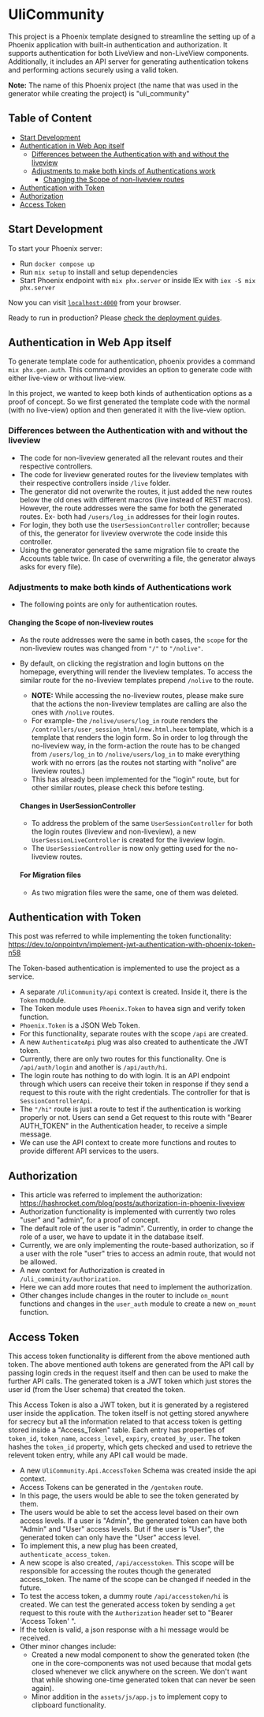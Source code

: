 # UliCommunity

This project is a Phoenix template designed to streamline the setting up of a Phoenix application with built-in authentication and authorization. It supports authentication for both LiveView and non-LiveView components. Additionally, it includes an API server for generating authentication tokens and performing actions securely using a valid token.

**Note:** The name of this Phoenix project (the name that was used in the generator while creating the project) is "uli_community"

## Table of Content

- [Start Development](#start-development)
- [Authentication in Web App itself](#authentication-in-web-app-itself)
   * [Differences between the Authentication with and without the liveview](#differences-between-the-authentication-with-and-without-the-liveview)
   * [Adjustments to make both kinds of Authentications work](#adjustments-to-make-both-kinds-of-authentications-work)
      + [Changing the Scope of non-liveview routes](#changing-the-scope-of-non-liveview-routes)
- [Authentication with Token](#authentication-with-token)
- [Authorization](#authorization)
- [Access Token](#access-token)

## Start Development

To start your Phoenix server:

  * Run `docker compose up`
  * Run `mix setup` to install and setup dependencies
  * Start Phoenix endpoint with `mix phx.server` or inside IEx with `iex -S mix phx.server`

Now you can visit [`localhost:4000`](http://localhost:4000) from your browser.

Ready to run in production? Please [check the deployment guides](https://hexdocs.pm/phoenix/deployment.html).

## Authentication in Web App itself

To generate template code for authentication, phoenix provides a command `mix phx.gen.auth`. This command provides an option to generate code with either live-view or without live-view.

In this project, we wanted to keep both kinds of authentication options as a proof of concept. So we first generated the template code with the normal (with no live-view) option and then generated it with the live-view option.

### Differences between the Authentication with and without the liveview

- The code for non-liveview generated all the relevant routes and their respective controllers.
- The code for liveview generated routes for the liveview templates with their respective controllers inside `/live` folder.
- The generator did not overwrite the routes, it just added the new routes below the old ones with different macros (live instead of REST macros). However, the route addresses were the same for both the generated routes. Ex- both had `/users/log_in` addresses for their login routes.
- For login, they both use the `UserSessionController` controller; because of this, the generator for liveview overwrote the code inside this controller. 
- Using the generator generated the same migration file to create the Accounts table twice. (In case of overwriting a file, the generator always asks for every file).

### Adjustments to make both kinds of Authentications work

- The following points are only for authentication routes.

#### Changing the Scope of non-liveview routes
- As the route addresses were the same in both cases, the `scope` for the non-liveview routes was changed from `"/"` to `"/nolive"`. 
- By default, on clicking the registration and login buttons on the homepage, everything will render the liveview templates. To access the similar route for the no-liveview templates prepend `/nolive` to the route. 
  - **NOTE:** While accessing the no-liveview routes, please make sure that the actions the non-liveview templates are calling are also the ones with `/nolive` routes.
  - For example- the `/nolive/users/log_in` route renders the `/controllers/user_session_html/new.html.heex` template, which is a template that renders the login form. So in order to log through the no-liveview way, in the form-action the route has to be changed from `/users/log_in` to `/nolive/users/log_in` to make everything work with no errors (as the routes not starting with "nolive" are liveview routes.)
  - This has already been implemented for the "login" route, but for other similar routes, please check this before testing.

  #### Changes in UserSessionController
  - To address the problem of the same `UserSessionController` for both the login routes (liveview and non-liveview), a new `UserSessionLiveController` is created for the liveview login.
  - The `UserSessionController` is now only getting used for the no-liveview routes. 

  #### For Migration files
  - As two migration files were the same, one of them was deleted. 

## Authentication with Token

This post was referred to while implementing the token functionality: https://dev.to/onpointvn/implement-jwt-authentication-with-phoenix-token-n58

The Token-based authentication is implemented to use the project as a service. 

- A separate `/UliCommunity/api` context is created. Inside it, there is the `Token` module. 
- The Token module uses `Phoenix.Token` to havea  sign and verify token function. 
- `Phoenix.Token` is a JSON Web Token.
- For this functionality, separate routes with the scope `/api` are created. 
- A new `AuthenticateApi` plug was also created to authenticate the JWT token. 
- Currently, there are only two routes for this functionality. One is `/api/auth/login` and another is `/api/auth/hi`. 
- The login route has nothing to do with login. It is an API endpoint through which users can receive their token in response if they send a request to this route with the right credentials. The controller for that is `SessionControllerApi`. 
- The `"/hi"` route is just a route to test if the authentication is working properly or not. Users can send a Get request to this route with "Bearer AUTH_TOKEN" in the Authentication header, to receive a simple message. 
- We can use the API context to create more functions and routes to provide different API services to the users. 

## Authorization

- This article was referred to implement the authorization: https://hashrocket.com/blog/posts/authorization-in-phoenix-liveview
- Authorization functionality is implemented with currently two roles "user" and "admin", for a proof of concept. 
- The default role of the user is "admin". Currently, in order to change the role of a user, we have to update it in the database itself.
- Currently, we are only implementing the route-based authorization, so if a user with the role "user" tries to access an admin route, that would not be allowed. 
- A new context for Authorization is created in `/uli_comminity/authorization`.
- Here we can add more routes that need to implement the authorization.
- Other changes include changes in the router to include `on_mount` functions and changes in the `user_auth` module to create a new `on_mount` function.

## Access Token 

This access token functionality is different from the above mentioned auth token. The above mentioned auth tokens are generated from the API call by passing login creds in the request itself and then can be used to make the further API calls. The generated token is a JWT token which just stores the user id (from the User schema) that created the token.

This Access Token is also a JWT token, but it is generated by a registered user inside the application. The token itself is not getting stored anywhere for secrecy but all the information related to that access token is getting stored inside a "Access_Token" table. Each entry has properties of `token_id`, `token_name`, `access_level`, `expiry`, `created_by_user`. The token hashes the `token_id` property, which gets checked and used to retrieve the relevent token entry, while any API call would be made.  

- A new `UliCommunity.Api.AccessToken` Schema was created inside the api context. 
- Access Tokens can be generated in the `/gentoken` route. 
- In this page, the users would be able to see the token generated by them.
- The users would be able to set the access level based on their own access levels. If a user is "Admin", the generated token can have both "Admin" and "User" access levels. But if the user is "User", the generated token can only have the "User" access level. 
- To implement this, a new plug has been created, `authenticate_access_token`. 
- A new scope is also created, `/api/accesstoken`. This scope will be responsible for accessing the routes though the generated access_token. The name of the scope can be changed if needed in the future.
- To test the access token, a dummy route `/api/accesstoken/hi` is created. We can test the generated access token by sending a `get` request to this route with the `Authorization` header set to "Bearer 'Access Token' ".
- If the token is valid, a json response with a hi message would be received.
- Other minor changes include: 
  - Created a new modal component to show the generated token (the one in the core-components was not used because that modal gets closed whenever we click anywhere on the screen. We don't want that while showing one-time generated token that can never be seen again).
  - Minor addition in the `assets/js/app.js` to implement copy to clipboard functionality.         